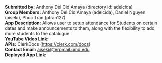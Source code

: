 **Submitted by:** Anthony Del Cid Amaya (directory id: adelcida)  <br>
**Group Members:** Anthony Del Cid Amaya (adelcida), Daniel Nguyen (aiseki), Phuc Tran (ptran127)  <br>
**App Description:** Allows user to setup attendance for Students on certain dates and make announcements to them, along with the flexibility to add more students to the catalogue. <br>
**YouTube Video Link:**  <br>
**APIs:** ClerkDocs (https://clerk.com/docs) <br>
**Contact Email:** aiseki@terpmail.umd.edu  <br>
**Deployed App Link:**  <br>

